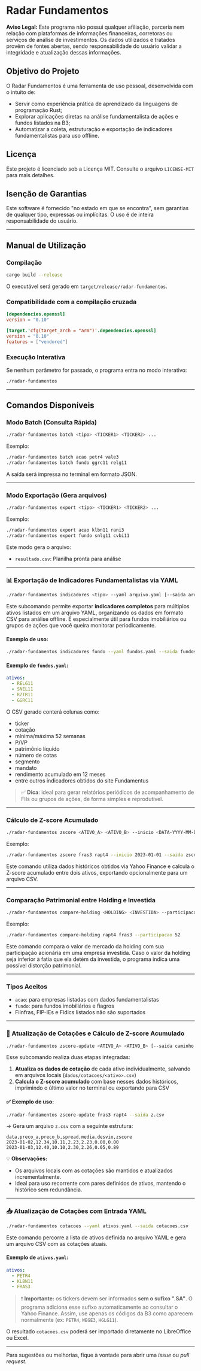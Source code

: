 # Radar Fundamentos

**Aviso Legal:** Este programa não possui qualquer afiliação, parceria nem relação com plataformas de informações financeiras, corretoras ou serviços de análise de investimentos. Os dados utilizados e tratados provêm de fontes abertas, sendo responsabilidade do usuário validar a integridade e atualização dessas informações.

## Objetivo do Projeto

O Radar Fundamentos é uma ferramenta de uso pessoal, desenvolvida com o intuito de:

* Servir como experiência prática de aprendizado da linguagens de programação Rust;
* Explorar aplicações diretas na análise fundamentalista de ações e fundos listados na B3;
* Automatizar a coleta, estruturação e exportação de indicadores fundamentalistas para uso offline.

## Licença

Este projeto é licenciado sob a Licença MIT. Consulte o arquivo `LICENSE-MIT` para mais detalhes.

## Isenção de Garantias

Este software é fornecido "no estado em que se encontra", sem garantias de qualquer tipo, expressas ou implícitas. O uso é de inteira responsabilidade do usuário.

---

## Manual de Utilização

### Compilação

```bash
cargo build --release
```

O executável será gerado em `target/release/radar-fundamentos`.

### Compatibilidade com a compilação cruzada

```toml
[dependencies.openssl]
version = "0.10"

[target.'cfg(target_arch = "arm")'.dependencies.openssl]
version = "0.10"
features = ["vendored"]
```

### Execução Interativa

Se nenhum parâmetro for passado, o programa entra no modo interativo:

```bash
./radar-fundamentos
```

---

## Comandos Disponíveis

### Modo Batch (Consulta Rápida)

```bash
./radar-fundamentos batch <tipo> <TICKER1> <TICKER2> ...
```

Exemplo:

```bash
./radar-fundamentos batch acao petr4 vale3
./radar-fundamentos batch fundo ggrc11 relg11
```

A saída será impressa no terminal em formato JSON.

---

### Modo Exportação (Gera arquivos)

```bash
./radar-fundamentos export <tipo> <TICKER1> <TICKER2> ...
```

Exemplo:

```bash
./radar-fundamentos export acao klbn11 rani3
./radar-fundamentos export fundo snlg11 cvbi11
```

Este modo gera o arquivo:

* `resultado.csv`: Planilha pronta para análise

---

### 📊 Exportação de Indicadores Fundamentalistas via YAML

```bash
./radar-fundamentos indicadores <tipo> --yaml arquivo.yaml [--saida arquivo.csv]
```

Este subcomando permite exportar **indicadores completos** para múltiplos ativos listados em um arquivo YAML, organizando os dados em formato CSV para análise offline. É especialmente útil para fundos imobiliários ou grupos de ações que você queira monitorar periodicamente.

#### Exemplo de uso:

```bash
./radar-fundamentos indicadores fundo --yaml fundos.yaml --saida fundos.csv
```

#### Exemplo de `fundos.yaml`:

```yaml
ativos:
  - RELG11
  - SNEL11
  - RZTR11
  - GGRC11
```

O CSV gerado conterá colunas como:

* ticker
* cotação
* mínima/máxima 52 semanas
* P/VP
* patrimônio líquido
* número de cotas
* segmento
* mandato
* rendimento acumulado em 12 meses
* entre outros indicadores obtidos do site Fundamentus

> ✅ **Dica**: ideal para gerar relatórios periódicos de acompanhamento de FIIs ou grupos de ações, de forma simples e reprodutível.

---

### Cálculo de Z-score Acumulado

```bash
./radar-fundamentos zscore <ATIVO_A> <ATIVO_B> --inicio <DATA-YYYY-MM-DD> [--saida caminho.csv]
```

Exemplo:

```bash
./radar-fundamentos zscore fras3 rapt4 --inicio 2023-01-01 --saida zscore.csv
```

Este comando utiliza dados históricos obtidos via Yahoo Finance e calcula o Z-score acumulado entre dois ativos, exportando opcionalmente para um arquivo CSV.

---

### Comparação Patrimonial entre Holding e Investida

```bash
./radar-fundamentos compare-holding <HOLDING> <INVESTIDA> --participacao <PORCENTAGEM>
```

Exemplo:

```bash
./radar-fundamentos compare-holding rapt4 fras3 --participacao 52
```

Este comando compara o valor de mercado da holding com sua participação acionária em uma empresa investida. Caso o valor da holding seja inferior à fatia que ela detém da investida, o programa indica uma possível distorção patrimonial.

---

### Tipos Aceitos

* `acao`: para empresas listadas com dados fundamentalistas
* `fundo`: para fundos imobiliários e fiagros
* Fiinfras, FIP-IEs e Fidics listados não são suportados

---

### 🔄 Atualização de Cotações e Cálculo de Z-score Acumulado

```bash
./radar-fundamentos zscore-update <ATIVO_A> <ATIVO_B> [--saida caminho.csv]
```

Esse subcomando realiza duas etapas integradas:

1. **Atualiza os dados de cotação** de cada ativo individualmente, salvando em arquivos locais (`dados/cotacoes/<ativo>.csv`)
2. **Calcula o Z-score acumulado** com base nesses dados históricos, imprimindo o último valor no terminal ou exportando para CSV

#### ✅ Exemplo de uso:

```bash
./radar-fundamentos zscore-update fras3 rapt4 --saida z.csv
```

→ Gera um arquivo `z.csv` com a seguinte estrutura:

```csv
data,preco_a,preco_b,spread,media,desvio,zscore
2023-01-02,12.34,10.11,2.23,2.23,0.00,0.00
2023-01-03,12.40,10.10,2.30,2.26,0.05,0.89
```

💡 **Observações:**

* Os arquivos locais com as cotações são mantidos e atualizados incrementalmente.
* Ideal para uso recorrente com pares definidos de ativos, mantendo o histórico sem redundância.

---

### 📥 Atualização de Cotações com Entrada YAML

```bash
./radar-fundamentos cotacoes --yaml ativos.yaml --saida cotacoes.csv
```

Este comando percorre a lista de ativos definida no arquivo YAML e gera um arquivo CSV com as cotações atuais.

#### Exemplo de `ativos.yaml`:

```yaml
ativos:
  - PETR4
  - KLBN11
  - FRAS3
```

> ❗ **Importante:** os tickers devem ser informados **sem o sufixo ".SA"**. O programa adiciona esse sufixo automaticamente ao consultar o Yahoo Finance. Assim, use apenas os códigos da B3 como aparecem normalmente (ex: `PETR4`, `WEGE3`, `HGLG11`).

O resultado `cotacoes.csv` poderá ser importado diretamente no LibreOffice ou Excel.

---

Para sugestões ou melhorias, fique à vontade para abrir uma *issue* ou *pull request*.
